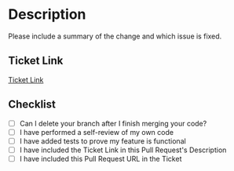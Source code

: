 # Description

Please include a summary of the change and which issue is fixed.

## Ticket Link

[Ticket Link]()

## Checklist

- [ ] Can I delete your branch after I finish merging your code?
- [ ] I have performed a self-review of my own code
- [ ] I have added tests to prove my feature is functional
- [ ] I have included the Ticket Link in this Pull Request's Description
- [ ] I have included this Pull Request URL in the Ticket
